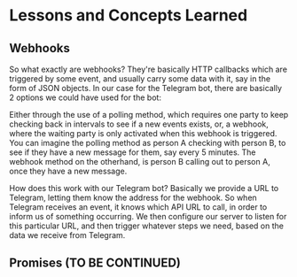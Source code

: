 # Lessons and Concepts Learned

## Webhooks
So what exactly are webhooks? They're basically HTTP callbacks which are triggered by some event, and usually carry some data with it, say in the form of JSON objects. In our case for the Telegram bot, there are basically 2 options we could have used for the bot: 

Either through the use of a polling method, which requires one party to keep checking back in intervals to see if a new events exists, or, a webhook, where the waiting party is only activated when this webhook is triggered. You can imagine the polling method as person A checking with person B, to see if they have a new message for them, say every 5 minutes. The webhook method on the otherhand, is person B calling out to person A, once they have a new message.

How does this work with our Telegram bot? Basically we provide a URL to Telegram, letting them know the address for the webhook. So when Telegram receives an event, it knows which API URL to call, in order to inform us of something occurring. We then configure our server to listen for this particular URL, and then trigger whatever steps we need, based on the data we receive from Telegram.

## Promises (TO BE CONTINUED)